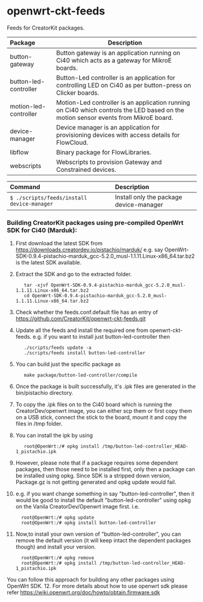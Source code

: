# openwrt-ckt-feeds

Feeds for CreatorKit packages.

Package           | Description
:---------------- | -----------------------------
button-gateway    | Button gateway is an application running on Ci40 which acts as a gateway for MikroE boards.
button-led-controller    | Button-Led controller is an application for controlling LED on Ci40 as per button-press on Clicker boards.
motion-led-controller  | Motion-Led controller is an application running on Ci40 which controls the LED based on the motion sensor events from MikroE board.
device-manager    | Device manager is an application for provisioning devices with access details for FlowCloud.
libflow           | Binary package for FlowLibraries.
webscripts        | Webscripts to provision Gateway and Constrained devices.

Command                                         | Description
:---------------------------------------------- | :---------------------------------------
```$ ./scripts/feeds/install device-manager```  | Install only the package device-manager


### Building CreatorKit packages using pre-compiled OpenWrt SDK for Ci40 (Marduk):

1. First download the latest SDK from https://downloads.creatordev.io/pistachio/marduk/ e.g. say  OpenWrt-SDK-0.9.4-pistachio-marduk_gcc-5.2.0_musl-1.1.11.Linux-x86_64.tar.bz2 is the latest SDK available.
2. Extract the SDK and go to the extracted folder.

          tar -xjvf OpenWrt-SDK-0.9.4-pistachio-marduk_gcc-5.2.0_musl-1.1.11.Linux-x86_64.tar.bz2
          cd OpenWrt-SDK-0.9.4-pistachio-marduk_gcc-5.2.0_musl-1.1.11.Linux-x86_64.tar.bz2
3. Check whether the feeds.conf.default file has an entry of https://github.com/CreatorKit/openwrt-ckt-feeds.git
4. Update all the feeds and install the required one from openwrt-ckt-feeds. e.g. if you want to install just button-led-controller then

          ./scripts/feeds update -a
          ./scripts/feeds install button-led-controller
5. You can build just the specific package as

          make package/button-led-controller/compile
6. Once the package is built successfully, it's .ipk files are generated in the bin/pistachio directory.
7. To copy the .ipk files on to the Ci40 board which is running the CreatorDev/openwrt image, you can either scp them or first copy them on a USB stick, connect the stick to the board, mount it and copy the files in /tmp folder.
8. You can install the ipk by using 

          root@OpenWrt:/# opkg install /tmp/button-led-controller_HEAD-1_pistachio.ipk
9. However, please note that if a package requires some dependent packages, then those need to be installed first, only then a package can be installed using opkg. Since SDK is a stripped down version, Package.gz is not getting generated and opkg update would fail.
10. e.g. if you want change something in say "button-led-controller", then it would be good to install the default "button-led-controller" using opkg on the Vanila CreatorDev/Openwrt image first. i.e.

          root@OpenWrt:/# opkg update
          root@OpenWrt:/# opkg install button-led-controller
11. Now,to install your own version of "button-led-controller", you can remove the default version (it will keep intact the dependent packages though) and install your version.

          root@OpenWrt:/# opkg remove
          root@OpenWrt:/# opkg install /tmp/button-led-controller_HEAD-1_pistachio.ipk
You can follow this approach for building any other packages using OpenWrt SDK.
12. For more details about how to use openwrt sdk please refer https://wiki.openwrt.org/doc/howto/obtain.firmware.sdk
